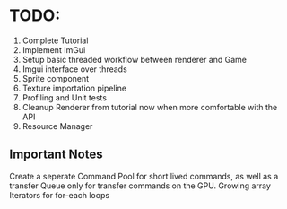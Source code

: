 # TODO:
1. Complete Tutorial
2. Implement ImGui
3. Setup basic threaded workflow between renderer and Game
4. Imgui interface over threads
5. Sprite component
6. Texture importation pipeline
7. Profiling and Unit tests
8. Cleanup Renderer from tutorial now when more comfortable with the API
9. Resource Manager

## Important Notes
Create a seperate Command Pool for short lived commands, as well as a transfer Queue only for transfer commands on the GPU.
Growing array Iterators for for-each loops


